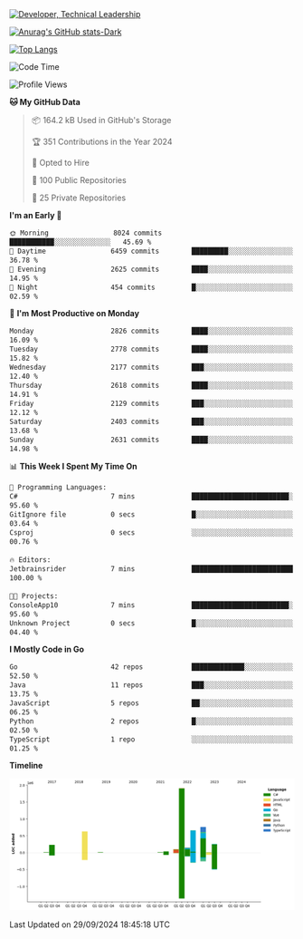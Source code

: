 <div>
  <a href="https://www.linkedin.com/in/arielpineiro/" target="_blank" rel="nofollow noopener noreferrer">
    <img src="https://img.shields.io/badge/-LinkedIn-%230077B5?style=for-the-badge&logo=linkedin&logoColor=white" alt="Developer, Technical Leadership" title="Ariel Piñeiro">
  </a>
</div>

[![Anurag's GitHub stats-Dark](https://github-readme-stats.vercel.app/api?username=arielsrv&show_icons=true&theme=dark#gh-dark-mode-only)](https://github.com/anuraghazra/github-readme-stats#gh-dark-mode-only)

[![Top Langs](https://github-readme-stats.vercel.app/api/top-langs/?username=arielsrv&layout=compact&langs_count=10&theme=dark#gh-dark-mode-only)](https://github.com/anuraghazra/github-readme-stats&theme=dark#gh-dark-mode-only)

<!--START_SECTION:waka-->
![Code Time](http://img.shields.io/badge/Code%20Time-1%2C103%20hrs%2058%20mins-blue)

![Profile Views](http://img.shields.io/badge/Profile%20Views-5-blue)

**🐱 My GitHub Data** 

> 📦 164.2 kB Used in GitHub's Storage 
 > 
> 🏆 351 Contributions in the Year 2024
 > 
> 💼 Opted to Hire
 > 
> 📜 100 Public Repositories 
 > 
> 🔑 25 Private Repositories 
 > 
**I'm an Early 🐤** 

```text
🌞 Morning                8024 commits        ███████████░░░░░░░░░░░░░░   45.69 % 
🌆 Daytime                6459 commits        █████████░░░░░░░░░░░░░░░░   36.78 % 
🌃 Evening                2625 commits        ████░░░░░░░░░░░░░░░░░░░░░   14.95 % 
🌙 Night                  454 commits         █░░░░░░░░░░░░░░░░░░░░░░░░   02.59 % 
```
📅 **I'm Most Productive on Monday** 

```text
Monday                   2826 commits        ████░░░░░░░░░░░░░░░░░░░░░   16.09 % 
Tuesday                  2778 commits        ████░░░░░░░░░░░░░░░░░░░░░   15.82 % 
Wednesday                2177 commits        ███░░░░░░░░░░░░░░░░░░░░░░   12.40 % 
Thursday                 2618 commits        ████░░░░░░░░░░░░░░░░░░░░░   14.91 % 
Friday                   2129 commits        ███░░░░░░░░░░░░░░░░░░░░░░   12.12 % 
Saturday                 2403 commits        ███░░░░░░░░░░░░░░░░░░░░░░   13.68 % 
Sunday                   2631 commits        ████░░░░░░░░░░░░░░░░░░░░░   14.98 % 
```


📊 **This Week I Spent My Time On** 

```text
💬 Programming Languages: 
C#                       7 mins              ████████████████████████░   95.60 % 
GitIgnore file           0 secs              █░░░░░░░░░░░░░░░░░░░░░░░░   03.64 % 
Csproj                   0 secs              ░░░░░░░░░░░░░░░░░░░░░░░░░   00.76 % 

🔥 Editors: 
Jetbrainsrider           7 mins              █████████████████████████   100.00 % 

🐱‍💻 Projects: 
ConsoleApp10             7 mins              ████████████████████████░   95.60 % 
Unknown Project          0 secs              █░░░░░░░░░░░░░░░░░░░░░░░░   04.40 % 
```

**I Mostly Code in Go** 

```text
Go                       42 repos            █████████████░░░░░░░░░░░░   52.50 % 
Java                     11 repos            ███░░░░░░░░░░░░░░░░░░░░░░   13.75 % 
JavaScript               5 repos             ██░░░░░░░░░░░░░░░░░░░░░░░   06.25 % 
Python                   2 repos             █░░░░░░░░░░░░░░░░░░░░░░░░   02.50 % 
TypeScript               1 repo              ░░░░░░░░░░░░░░░░░░░░░░░░░   01.25 % 
```



**Timeline**

![Lines of Code chart](https://raw.githubusercontent.com/arielsrv/arielsrv/main/assets/bar_graph.png)


 Last Updated on 29/09/2024 18:45:18 UTC
<!--END_SECTION:waka-->
